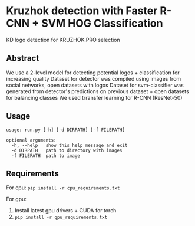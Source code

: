 # Kruzhok detection with Faster R-CNN + SVM HOG Classification
KD logo detection for KRUZHOK.PRO selection


## Abstract
We use a 2-level model for detecting potential logos + classification for increasing quality 
Dataset for detector was compiled using images from social networks, open datasets with logos
Dataset for svm-classifier was generated from detector's predictions on previous dataset + open datasets for balancing classes
We used trransfer learning for R-CNN (ResNet-50) 

## Usage

```
usage: run.py [-h] [-d DIRPATH] [-f FILEPATH]

optional arguments:
  -h, --help   show this help message and exit
  -d DIRPATH   path to directory with images
  -f FILEPATH  path to image
```


## Requirements
For cpu:
`pip install -r cpu_requirements.txt`

For gpu:
1) Install latest gpu drivers + CUDA for torch
2) `pip install -r gpu_requirements.txt`
